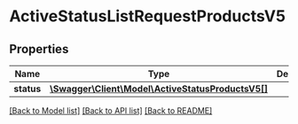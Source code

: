 # ActiveStatusListRequestProductsV5

## Properties
Name | Type | Description | Notes
------------ | ------------- | ------------- | -------------
**status** | [**\Swagger\Client\Model\ActiveStatusProductsV5[]**](ActiveStatusProductsV5.md) |  | [optional] 

[[Back to Model list]](../../README.md#documentation-for-models) [[Back to API list]](../../README.md#documentation-for-api-endpoints) [[Back to README]](../../README.md)


